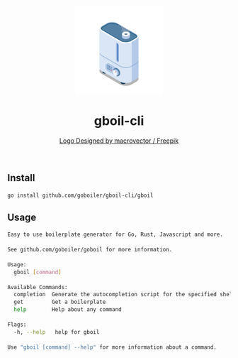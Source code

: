 <div align="center">
<center>
  <img height="200" src="./assets/boiler.png" />
  <h1>gboil-cli</h1>
  <a href="https://www.freepik.com/author/macrovector">Logo Designed by macrovector / Freepik</a>
</center>
</div>
<br/>
<br/>

## Install

```bash
go install github.com/goboiler/gboil-cli/gboil
```

## Usage

```bash
Easy to use boilerplate generator for Go, Rust, Javascript and more.

See github.com/goboiler/goboil for more information.

Usage:
  gboil [command]

Available Commands:
  completion  Generate the autocompletion script for the specified shell
  get         Get a boilerplate
  help        Help about any command

Flags:
  -h, --help   help for gboil

Use "gboil [command] --help" for more information about a command.
```

